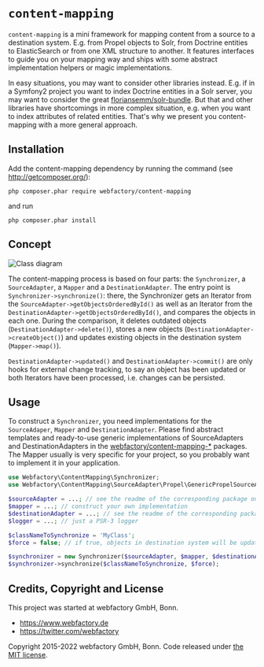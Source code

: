 # `content-mapping`

`content-mapping` is a mini framework for mapping content from a source to a destination system. E.g. from Propel objects
to Solr, from Doctrine entities to ElasticSearch or from one XML structure to another. It features interfaces to guide
you on your mapping way and ships with some abstract implementation helpers or magic implementations.

In easy situations, you may want to consider other libraries instead. E.g. if in a Symfony2 project you want to index
Doctrine entities in a Solr server, you may want to consider the great [floriansemm/solr-bundle](/floriansemm/SolrBundle).
But that and other libraries have shortcomings in more complex situation, e.g. when you want to index attributes of
related entities. That's why we present you content-mapping with a more general approach.


## Installation

Add the content-mapping dependency by running the command (see http://getcomposer.org/):

    php composer.phar require webfactory/content-mapping

and run

    php composer.phar install

## Concept

![Class diagram](doc/class-diagram.png)

The content-mapping process is based on four parts: the `Synchronizer`, a ``SourceAdapter``, a ``Mapper`` and a
``DestinationAdapter``. The entry point is ``Synchronizer->synchronize()``: there, the Synchronizer gets an Iterator
from the ``SourceAdapter->getObjectsOrderedById()`` as well as an Iterator from the
``DestinationAdapter->getObjectsOrderedById()``, and compares the objects in each one. During the comparison, it deletes
outdated objects (``DestinationAdapter->delete()``), stores a new objects (``DestinationAdapter->createObject()``) and
updates existing objects in the destination system (``Mapper->map()``).
 
``DestinationAdapter->updated()`` and ``DestinationAdapter->commit()`` are only hooks for external change tracking, to
say an object has been updated or both Iterators have been processed, i.e. changes can be persisted.


## Usage

To construct a ``Synchronizer``, you need implementations for the ``SourceAdaper``, ``Mapper`` and
``DestinationAdapter``. Please find abstract templates and ready-to-use generic implementations of SourceAdapters and
DestinationAdapters in the [webfactory/content-mapping-*](https://github.com/search?q=webfactory%2Fcontent-mapping)
packages. The Mapper usually is very specific for your project, so you probably want to implement it in your
application.

```php
use Webfactory\ContentMapping\Synchronizer;
use Webfactory\ContentMapping\SourceAdapter\Propel\GenericPropelSourceAdapter;

$sourceAdapter = ...; // see the readme of the corresponding package on how to construct it
$mapper = ...; // construct your own implementation
$destinationAdapter = ...; // see the readme of the corresponding package on how to construct it
$logger = ...; // just a PSR-3 logger

$classNameToSynchronize = 'MyClass';
$force = false; // if true, objects in destination system will be updated even if no changes are detected

$synchronizer = new Synchronizer($sourceAdapter, $mapper, $destinationAdapter, $logger);
$synchronizer->synchronize($classNameToSynchronize, $force);
```


## Credits, Copyright and License

This project was started at webfactory GmbH, Bonn.

- <https://www.webfactory.de>
- <https://twitter.com/webfactory>

Copyright 2015-2022 webfactory GmbH, Bonn. Code released under [the MIT license](LICENSE).
